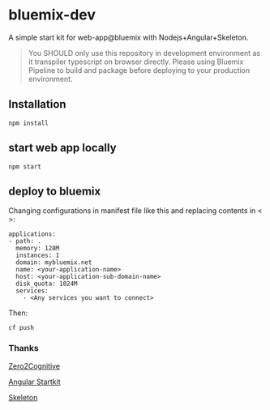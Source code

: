 # bluemix-dev
A simple start kit for web-app@bluemix with Nodejs+Angular+Skeleton.

>You SHOULD only use this repository in development environment as it transpiler typescript on browser directly. Please using Bluemix Pipeline to build and package before deploying to your production environment.

## Installation
```
npm install
```

## start web app locally
```
npm start
```

## deploy to bluemix
Changing configurations in manifest file like this and replacing contents in < >:
```
applications:
- path: .
  memory: 128M
  instances: 1
  domain: mybluemix.net
  name: <your-application-name>
  host: <your-application-sub-domain-name>
  disk_quota: 1024M
  services:
    - <Any services you want to connect>
```

Then:
```
cf push
```

### Thanks
[Zero2Cognitive](https://github.com/rddill-IBM/ZeroToCognitive)

[Angular Startkit](https://github.com/angular-university/angular2-for-beginners-starter)

[Skeleton](https://github.com/dhg/Skeleton)
